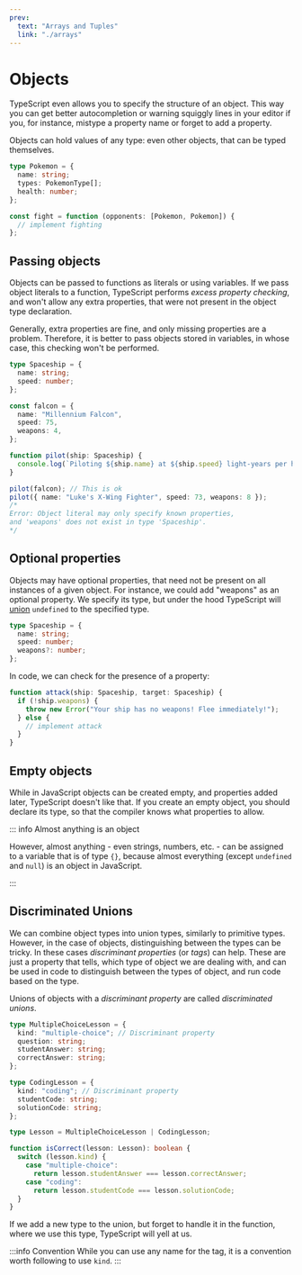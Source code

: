 ```yaml
---
prev:
  text: "Arrays and Tuples"
  link: "./arrays"
---
```


# Objects

TypeScript even allows you to specify the structure of an object. This way you can get better autocompletion or warning squiggly lines in your editor if you, for instance, mistype a property name or forget to add a property.

Objects can hold values of any type: even other objects, that can be typed themselves.

```typescript
type Pokemon = {
  name: string;
  types: PokemonType[];
  health: number;
};

const fight = function (opponents: [Pokemon, Pokemon]) {
  // implement fighting
};
```

## Passing objects

Objects can be passed to functions as literals or using variables. If we pass object literals to a function, TypeScript performs _excess property checking_, and won't allow any extra properties, that were not present in the object type declaration.

Generally, extra properties are fine, and only missing properties are a problem. Therefore, it is better to pass objects stored in variables, in whose case, this checking won't be performed.

```typescript
type Spaceship = {
  name: string;
  speed: number;
};

const falcon = {
  name: "Millennium Falcon",
  speed: 75,
  weapons: 4,
};

function pilot(ship: Spaceship) {
  console.log(`Piloting ${ship.name} at ${ship.speed} light-years per hour`);
}

pilot(falcon); // This is ok
pilot({ name: "Luke's X-Wing Fighter", speed: 73, weapons: 8 });
/*
Error: Object literal may only specify known properties, 
and 'weapons' does not exist in type 'Spaceship'.
*/
```

## Optional properties

Objects may have optional properties, that need not be present on all instances of a given object. For instance, we could add "weapons" as an optional property. We specify its type, but under the hood TypeScript will [union](./unions) `undefined` to the specified type.

```typescript
type Spaceship = {
  name: string;
  speed: number;
  weapons?: number;
};
```

In code, we can check for the presence of a property:

```typescript
function attack(ship: Spaceship, target: Spaceship) {
  if (!ship.weapons) {
    throw new Error("Your ship has no weapons! Flee immediately!");
  } else {
    // implement attack
  }
}
```

## Empty objects

While in JavaScript objects can be created empty, and properties added later, TypeScript doesn't like that. If you create an empty object, you should declare its type, so that the compiler knows what properties to allow.

::: info Almost anything is an object

However, almost anything - even strings, numbers, etc. - can be assigned to a variable that is of type `{}`, because almost everything (except `undefined` and `null`) is an object in JavaScript.

:::

## Discriminated Unions

We can combine object types into union types, similarly to primitive types. However, in the case of objects, distinguishing between the types can be tricky. In these cases _discriminant properties_ (or _tags_) can help. These are just a property that tells, which type of object we are dealing with, and can be used in code to distinguish between the types of object, and run code based on the type.

Unions of objects with a _discriminant property_ are called _discriminated unions_.

```typescript
type MultipleChoiceLesson = {
  kind: "multiple-choice"; // Discriminant property
  question: string;
  studentAnswer: string;
  correctAnswer: string;
};

type CodingLesson = {
  kind: "coding"; // Discriminant property
  studentCode: string;
  solutionCode: string;
};

type Lesson = MultipleChoiceLesson | CodingLesson;

function isCorrect(lesson: Lesson): boolean {
  switch (lesson.kind) {
    case "multiple-choice":
      return lesson.studentAnswer === lesson.correctAnswer;
    case "coding":
      return lesson.studentCode === lesson.solutionCode;
  }
}
```

If we add a new type to the union, but forget to handle it in the function, where we use this type, TypeScript will yell at us.

:::info Convention
While you can use any name for the tag, it is a convention worth following to use `kind`.
:::
